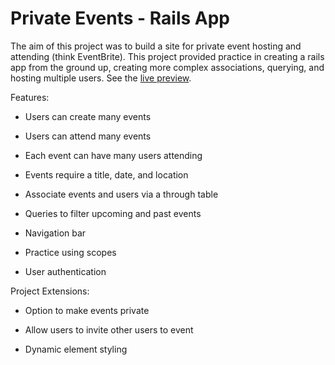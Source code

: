 # Private Events - Rails App

The aim of this project was to build a site for private event hosting and attending (think EventBrite). This project provided practice in creating a rails app from the ground up, creating more complex associations, querying, and hosting multiple users. See the <a href="https://afternoon-reef-60955.herokuapp.com/">live preview</a>.

Features:

* Users can create many events

* Users can attend many events

* Each event can have many users attending

* Events require a title, date, and location

* Associate events and users via a through table

* Queries to filter upcoming and past events

* Navigation bar

* Practice using scopes

* User authentication

Project Extensions:

* Option to make events private

* Allow users to invite other users to event

* Dynamic element styling
